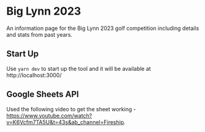 # Big Lynn 2023

An information page for the Big Lynn 2023 golf competition including details and stats from past years.

## Start Up

Use `yarn dev` to start up the tool and it will be available at http://localhost:3000/

## Google Sheets API

Used the following video to get the sheet working - https://www.youtube.com/watch?v=K6Vcfm7TA5U&t=43s&ab_channel=Fireship.